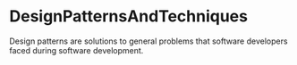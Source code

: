 # DesignPatternsAndTechniques
 Design patterns are solutions to general problems that software developers faced during software development. 
